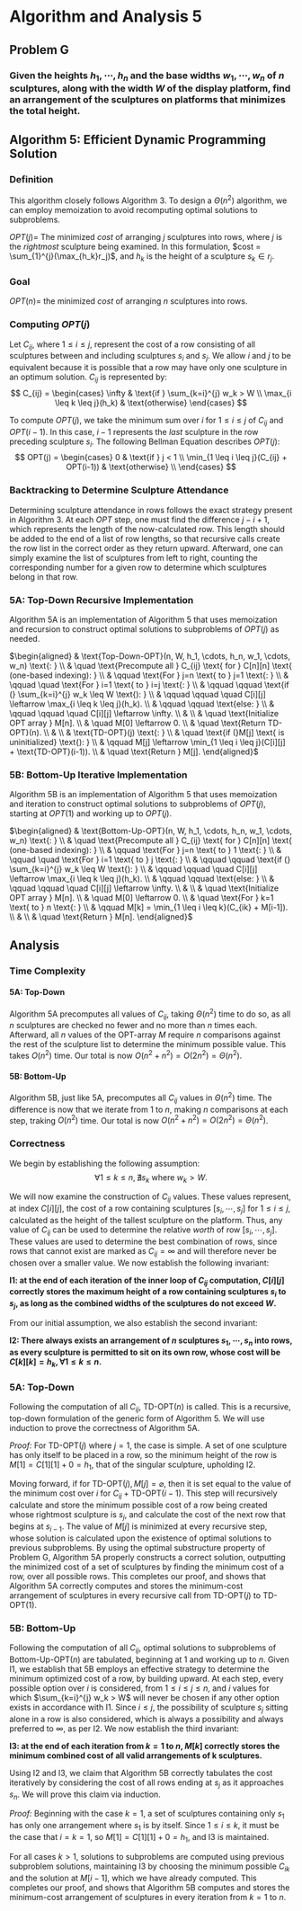 # Algorithm and Analysis 5

## Problem G
### Given the heights $h_1, \cdots, h_n$ and the base widths $w_1, \cdots, w_n$ of $n$ sculptures, along with the width $W$ of the display platform, find an arrangement of the sculptures on platforms that minimizes the total height. 

## Algorithm 5: Efficient Dynamic Programming Solution
### Definition
This algorithm closely follows Algorithm 3. To design a $\Theta(n^2)$ algorithm, we can employ memoization to avoid recomputing optimal solutions to subproblems. 

$OPT(j) =$ The minimized $cost$ of arranging $j$ sculptures into rows, where $j$ is the *rightmost* sculpture being examined. In this formulation, $cost = \sum_{1}^{j}(\max_{h_k}r_j)$, and $h_k$ is the height of a sculpture $s_k \in r_j$.

### Goal
$OPT(n) =$ the minimized $cost$ of arranging $n$ sculptures into rows. 

### Computing $OPT(j)$
Let $C_{ij}$, where $1 \leq i \leq j$, represent the cost of a row consisting of all sculptures between and including sculptures $s_i$ and $s_j$. We allow $i$ and $j$ to be equivalent because it is possible that a row may have only one sculpture in an optimum solution. $C_{ij}$ is represented by: 
$$
C_{ij} = 
\begin{cases}
    \infty & \text{if } \sum_{k=i}^{j} w_k > W \\
    \max_{i \leq k \leq j}(h_k) & \text{otherwise}
\end{cases}
$$

To compute $OPT(j)$, we take the minimum sum over $i$ for $1 \leq i \leq j$ of $C_{ij}$ and $OPT(i-1)$. In this case, $i-1$ represents the *last* sculpture in the row preceding sculpture $s_i$. The following Bellman Equation describes $OPT(j)$:
$$
OPT(j) =
\begin{cases}
    0 & \text{if } j < 1 \\
    \min_{1 \leq i \leq j}(C_{ij} + OPT(i-1)) & \text{otherwise} \\
\end{cases}
$$

### Backtracking to Determine Sculpture Attendance 
Determining sculpture attendance in rows follows the exact strategy present in Algorithm 3.
At each $OPT$ step, one must find the difference $j - i + 1$, which represents the length of the now-calculated row. This length should be added to the end of a list of row lengths, so that recursive calls create the row list in the correct order as they return upward. Afterward, one can simply examine the list of sculptures from left to right, counting the corresponding number for a given row to determine which sculptures belong in that row. 

### 5A: Top-Down Recursive Implementation
Algorithm 5A is an implementation of Algorithm 5 that uses memoization and recursion to construct optimal solutions to subproblems of $OPT(j)$ as needed. 

$\begin{aligned}
& \text{Top-Down-OPT}(n, W, h_1, \cdots, h_n, w_1, \cdots, w_n) \text{: } \\
& \quad \text{Precompute all } C_{ij} \text{ for } C[n][n] \text{ (one-based indexing): } \\
& \qquad \text{For } j=n \text{ to } j=1 \text{: } \\
& \qquad \quad \text{For } i=1 \text{ to } i=j \text{: } \\
& \qquad \qquad \text{if (} \sum_{k=i}^{j} w_k \leq W \text{): } \\
& \qquad \qquad \quad C[i][j] \leftarrow \max_{i \leq k \leq j}(h_k). \\
& \qquad \qquad \text{else: } \\
& \qquad \qquad \quad C[i][j] \leftarrow \infty. \\
& \\
& \quad \text{Initialize OPT array } M[n]. \\
& \quad M[0] \leftarrow 0. \\
& \quad \text{Return TD-OPT}(n). \\
& \\
& \text{TD-OPT}(j) \text{: } \\
& \quad \text{if (}M[j] \text{ is uninitialized} \text{): } \\
& \qquad M[j] \leftarrow \min_{1 \leq i \leq j}(C[i][j] + \text{TD-OPT}(i-1)).  \\
& \quad \text{Return } M[j].
\end{aligned}$

### 5B: Bottom-Up Iterative Implementation
Algorithm 5B is an implementation of Algorithm 5 that uses memoization and iteration to construct optimal solutions to subproblems of $OPT(j)$, starting at $OPT(1)$ and working up to $OPT(j)$. 

$\begin{aligned}
& \text{Bottom-Up-OPT}(n, W, h_1, \cdots, h_n, w_1, \cdots, w_n) \text{: } \\
& \quad \text{Precompute all } C_{ij} \text{ for } C[n][n] \text{ (one-based indexing): } \\
& \qquad \text{For } j=n \text{ to } 1 \text{: } \\
& \qquad \quad \text{For } i=1 \text{ to } j \text{: } \\
& \qquad \qquad \text{if (} \sum_{k=i}^{j} w_k \leq W \text{): } \\
& \qquad \qquad \quad C[i][j] \leftarrow \max_{i \leq k \leq j}(h_k). \\
& \qquad \qquad \text{else: } \\
& \qquad \qquad \quad C[i][j] \leftarrow \infty. \\
& \\
& \quad \text{Initialize OPT array } M[n]. \\
& \quad M[0] \leftarrow 0. \\
& \quad \text{For } k=1 \text{ to } n \text{: } \\
& \qquad M[k] = \min_{1 \leq i \leq k}(C_{ik} + M[i-1]). \\
& \\
& \quad \text{Return } M[n].
\end{aligned}$


## Analysis
### Time Complexity
#### 5A: Top-Down
Algorithm 5A precomputes all values of $C_{ij}$, taking $\Theta(n^2)$ time to do so, as all $n$ sculptures are checked no fewer and no more than $n$ times each. Afterward, all $n$ values of the OPT-array $M$ require $n$ comparisons against the rest of the sculpture list to determine the minimum possible value. This takes $O(n^2)$ time. Our total is now $O(n^2 + n^2) = O(2n^2) = \Theta(n^2)$.

#### 5B: Bottom-Up
Algorithm 5B, just like 5A, precomputes all $C_{ij}$ values in $\Theta(n^2)$ time. The difference is now that we iterate from $1$ to $n$, making $n$ comparisons at each step, traking $O(n^2)$ time. Our total is now $O(n^2 + n^2) = O(2n^2) = \Theta(n^2)$.

### Correctness
We begin by establishing the following assumption: 
$$
\forall 1 \leq k \leq n, \nexists s_k \text{ where } w_k > W.
$$

We will now examine the construction of $C_{ij}$ values. These values represent, at index $C[i][j]$, the cost of a row containing sculptures $[s_i, \cdots, s_j]$ for $1 \leq i \leq j$, calculated as the height of the tallest sculpture on the platform. Thus, any value of $C_{ij}$ can be used to determine the relative *worth* of row $[s_i, \cdots, s_j]$. These values are used to determine the best combination of rows, since rows that cannot exist are marked as $C_{ij} = \infty$ and will therefore never be chosen over a smaller value. We now establish the following invariant:

__$\text{I1}$: at the end of each iteration of the inner loop of $C_{ij}$ computation, $C[i][j]$ correctly stores the maximum height of a row containing sculptures $s_i$ to $s_j$, as long as the combined widths of the sculptures do not exceed $W$.__ 

From our initial assumption, we also establish the second invariant:

__$\text{I2}$: There always exists an arrangement of $n$ sculptures $s_1, \cdots, s_n$ into rows, as every sculpture is permitted to sit on its own row, whose cost will be $C[k][k] = h_k, \forall 1 \leq k \leq n$.__ 

### 5A: Top-Down
Following the computation of all $C_{ij}$, $\text{TD-OPT}(n)$ is called. This is a recursive, top-down formulation of the generic form of Algorithm 5. We will use induction to prove the correctness of Algorithm 5A. 

*Proof:* For $\text{TD-OPT}(j)$ where $j=1$, the case is simple. A set of one sculpture has only itself to be placed in a row, so the minimum height of the row is $M[1]=C[1][1]+0=h_1$, that of the singular sculpture, upholding $\text{I2}$.

Moving forward, if for $\text{TD-OPT}(j), M[j] = \varnothing$, then it is set equal to the value of the minimum cost over $i$ for $C_{ij} + \text{TD-OPT}(i-1)$. This step will recursively calculate and store the minimum possible cost of a row being created whose rightmost sculpture is $s_j$, and calculate the cost of the next row that begins at $s_{i-1}$. The value of $M[j]$ is minimized at every recursive step, whose solution is calculated upon the existence of optimal solutions to previous subproblems. By using the optimal substructure property of Problem G, Algorithm 5A properly constructs a correct solution, outputting the minimized cost of a set of sculptures by finding the minimum cost of a row, over all possible rows. This completes our proof, and shows that Algorithm 5A correctly computes and stores the minimum-cost arrangement of sculptures in every recursive call from $\text{TD-OPT}(j)$ to $\text{TD-OPT}(1)$.

### 5B: Bottom-Up
Following the computation of all $C_{ij}$, optimal solutions to subproblems of $\text{Bottom-Up-OPT}(n)$ are tabulated, beginning at $1$ and working up to $n$. Given $\text{I1}$, we establish that 5B employs an effective strategy to determine the minimum optimized cost of a row, by building upward. At each step, every possible option over $i$ is considered, from $1 \leq i \leq j \leq n$, and $i$ values for which $\sum_{k=i}^{j} w_k > W$ will never be chosen if any other option exists in accordance with $\text{I1}$. Since $i \leq j$, the possibility of sculpture $s_j$ sitting alone in a row is also considered, which is always a possibility and always preferred to $\infty$, as per $\text{I2}$. We now establish the third invariant:

__$\text{I3}$: at the end of each iteration from $k=1$ to $n$, $M[k]$ correctly stores the minimum combined cost of all valid arrangements of k sculptures.__

Using $\text{I2}$ and $\text{I3}$, we claim that Algorithm 5B correctly tabulates the cost iteratively by considering the cost of all rows ending at $s_j$ as it approaches $s_n$. We will prove this claim via induction. 

*Proof:* Beginning with the case $k=1$, a set of sculptures containing only $s_1$ has only one arrangement where $s_1$ is by itself. Since $1 \leq i \leq k$, it must be the case that $i=k=1$, so $M[1]=C[1][1] + 0 = h_1$, and $\text{I3}$ is maintained. 

For all cases $k>1$, solutions to subproblems are computed using previous subproblem solutions, maintaining $\text{I3}$ by choosing the minimum possible $C_{ik}$ and the solution at $M[i-1]$, which we have already computed. This completes our proof, and shows that Algorithm 5B computes and stores the minimum-cost arrangement of sculptures in every iteration from $k=1$ to $n$.